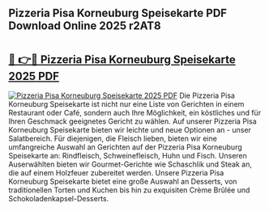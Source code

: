 ## Pizzeria Pisa Korneuburg Speisekarte PDF Download Online 2025 r2AT8

# <h2><a href="http://gce44x5.nevu.top/?p=Pizzeria+Pisa+Korneuburg+Speisekarte">🔗 👉🔴 Pizzeria Pisa Korneuburg Speisekarte 2025 PDF</a></h2>

[![Pizzeria Pisa Korneuburg Speisekarte 2025 PDF](https://i.imgur.com/dBaPXMq.png)](http://gce44x5.nevu.top/?p=Pizzeria+Pisa+Korneuburg+Speisekarte)
Die Pizzeria Pisa Korneuburg Speisekarte ist nicht nur eine Liste von Gerichten in einem Restaurant oder Café, sondern auch Ihre Möglichkeit, ein köstliches und für Ihren Geschmack geeignetes Gericht zu wählen. Auf unserer Pizzeria Pisa Korneuburg Speisekarte bieten wir leichte und neue Optionen an - unser Salatbereich. Für diejenigen, die Fleisch lieben, bieten wir eine umfangreiche Auswahl an Gerichten auf der Pizzeria Pisa Korneuburg Speisekarte an: Rindfleisch, Schweinefleisch, Huhn und Fisch. Unseren Auserwählten bieten wir Gourmet-Gerichte wie Schaschlik und Steak an, die auf einem Holzfeuer zubereitet werden. Unsere Pizzeria Pisa Korneuburg Speisekarte bietet eine große Auswahl an Desserts, von traditionellen Torten und Kuchen bis hin zu exquisiten Crème Brûlée und Schokoladenkapsel-Desserts.

